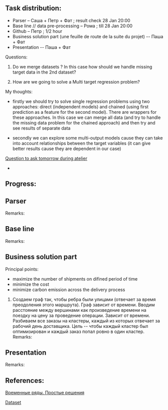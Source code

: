 ## Task distribution:

- Parser – Саша + Петр + Фат ; result check 28 Jan 20:00
- Base line // data pre-processing – Рома ; till 28 Jan 20:00
- Github – Петр ; 1/2 hour
- Business solution part (une feuille de route de la suite du projet) -- Паша + Фат
- Presentation -- Паша + Фат


Questions: 

1. Do we merge datasets ? In this case how should we handle missing target data in the 2nd dataset?

2. How are we going to solve a Multi target regression problem? 

My thoughts: 

- firstly we should try to solve single regression problems using two approaches: direct (independent models) and chained (using first prediction as a feature for the second model). There are wrappers for these approaches. In this case we can merge all data (and try to handle the missing data problem for the chained approach) and then try and see results of separate data

- secondly we can explore some multi-output models cause they can take into account relationships between the target variables (it can give better results cause they are dependent in our case)   


<ins>Question to ask tomorrow during atelier</ins>

-


## Progress:

## Parser



Remarks:
## Base line



Remarks:


## Business solution part

Principal points:

- maximize the number of shipments on difined period of time
- minimize the cost 
- minimize carbon emission across the delivery process

1. Создаем граф так, чтобы ребра были улицами (отвечает за время преодоления этого маршрута). Граф зависит от времени.  Вводим расстояние между вершинами как произведение времени на поездку на цену за проведение операции. Зависит от времени. Разбиваем все заказы на кластеры, каждый из которых отвечает за рабочий день доставщика. Цель -- чтобы каждый кластер был оптимизирован и каждый заказ попал ровно в один кластер. 
Remarks:
## Presentation



Remarks:

## References:

[Временные ряды. Простые решения](https://habr.com/ru/post/553658/)

[Dataset](https://opendata.paris.fr/explore/dataset/comptages-routiers-permanents/export/?disjunctive.libelle&disjunctive.etat_trafic&disjunctive.libelle_nd_amont&disjunctive.libelle_nd_aval&sort=t_1h)


